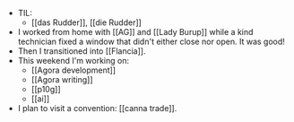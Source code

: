 - TIL:
  - [[das Rudder]], [[die Rudder]]
- I worked from home with [[AG]] and [[Lady Burup]] while a kind technician fixed a window that didn't either close nor open. It was good! 
- Then I transitioned into [[Flancia]].
- This weekend I'm working on:
  - [[Agora development]]
  - [[Agora writing]]
  - [[p10g]]
  - [[ai]]
- I plan to visit a convention: [[canna trade]].